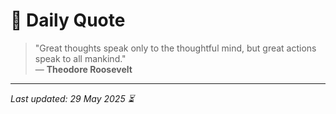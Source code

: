 # 📜 Daily Quote

> "Great thoughts speak only to the thoughtful mind, but great actions speak to all mankind."  
> — **Theodore Roosevelt**

---

_Last updated: 29 May 2025 ⏳_
